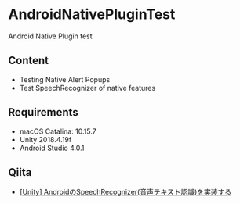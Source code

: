 # AndroidNativePluginTest
Android Native Plugin test

## Content
- Testing Native Alert Popups
- Test SpeechRecognizer of native features

## Requirements
- macOS Catalina: 10.15.7
- Unity 2018.4.19f
- Android Studio 4.0.1

## Qiita
- [[Unity] AndroidのSpeechRecognizer(音声テキスト認識)を実装する](https://qiita.com/atsutama/items/fd8dca4a1e621f4c855b)
